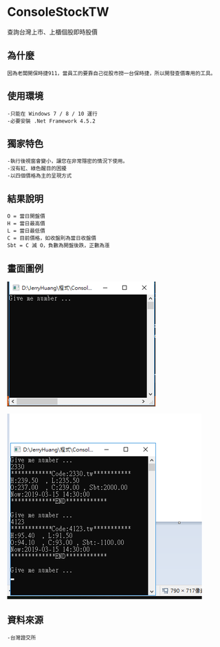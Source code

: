 # ConsoleStockTW
查詢台灣上市、上櫃個股即時股價


## 為什麼
```
因為老闆開保時捷911，當員工的要靠自己從股市撈一台保時捷，所以開發查價專用的工具。
```

## 使用環境
```
-只能在 Windows 7 / 8 / 10 運行
-必要安裝 .Net Framework 4.5.2
```
## 獨家特色
```
-執行後視窗會變小，讓您在非常隱密的情況下使用。
-沒有紅、綠色醒目的困擾
-以四個價格為主的呈現方式
```
## 結果說明
```
O = 當日開盤價
H = 當日最高價
L = 當日最低價
C = 目前價格，如收盤則為當日收盤價
Sbt = C 減 O，負數為開盤後跌，正數為漲
```

## 畫面圖例
![執行後](https://github.com/ucandoit1010/ConsoleStockTW/blob/master/1start.png)

![執行後](https://github.com/ucandoit1010/ConsoleStockTW/blob/master/2query.png)

## 資料來源
```
-台灣證交所
```
